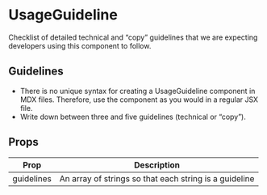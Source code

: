 # UsageGuideline

Checklist of detailed technical and “copy” guidelines that we are expecting developers using this component to follow.

## Guidelines

- There is no unique syntax for creating a UsageGuideline component in MDX files. Therefore, use the component as you would in a regular JSX file.
- Write down between three and five guidelines (technical or “copy”).

## Props

| Prop       | Description                                            |
| ---------- | ------------------------------------------------------ |
| guidelines | An array of strings so that each string is a guideline |
